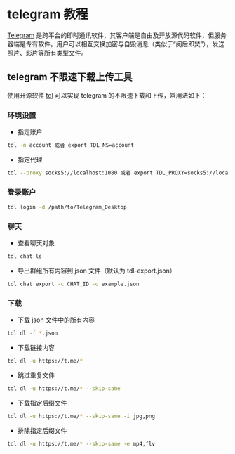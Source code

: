 # telegram 教程

[Telegram](https://telegram.org/) 是跨平台的即时通讯软件，其客户端是自由及开放源代码软件，但服务器端是专有软件。用户可以相互交换加密与自毁消息（类似于“阅后即焚”），发送照片、影片等所有类型文件。

## telegram 不限速下载上传工具

使用开源软件 [tdl](https://github.com/iyear/tdl) 可以实现 telegram 的不限速下载和上传，常用法如下：

### 环境设置

- 指定账户

```bash
tdl -n account 或者 export TDL_NS=account
```

- 指定代理

```bash
tdl --proxy socks5://localhost:1080 或者 export TDL_PROXY=socks5://localhost:1080
```

### 登录账户

```bash
tdl login -d /path/to/Telegram_Desktop
```

### 聊天

- 查看聊天对象

```bash
tdl chat ls
```

- 导出群组所有内容到 json 文件（默认为 tdl-export.json）

```bash
tdl chat export -c CHAT_ID -o example.json
```

### 下载

- 下载 json 文件中的所有内容

```bash
tdl dl -f *.json
```

- 下载链接内容

```bash
tdl dl -u https://t.me/*
```

- 跳过重复文件

```bash
tdl dl -u https://t.me/* --skip-same
```

- 下载指定后缀文件

```bash
tdl dl -u https://t.me/* --skip-same -i jpg,png
```

- 排除指定后缀文件

```bash
tdl dl -u https://t.me/* --skip-same -e mp4,flv
```
